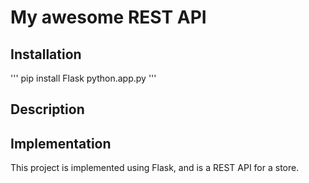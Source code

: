 # My awesome REST API

## Installation

'''
pip install Flask
python.app.py
'''

## Description


## Implementation

This project is implemented using Flask, and is a REST API for a store.
